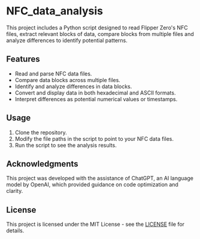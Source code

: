 # NFC_data_analysis
This project includes a Python script designed to read Flipper Zero's NFC files, extract relevant blocks of data, compare blocks from multiple files and analyze differences to identify potential patterns.

## Features

- Read and parse NFC data files.
- Compare data blocks across multiple files.
- Identify and analyze differences in data blocks.
- Convert and display data in both hexadecimal and ASCII formats.
- Interpret differences as potential numerical values or timestamps.

## Usage

1. Clone the repository.
2. Modify the file paths in the script to point to your NFC data files.
3. Run the script to see the analysis results.

## Acknowledgments

This project was developed with the assistance of ChatGPT, an AI language model by OpenAI, which provided guidance on code optimization and clarity.

## License

This project is licensed under the MIT License - see the [LICENSE](https://github.com/DISIC/design.numerique.gouv.fr/blob/master/LICENSE.md#licence-mit) file for details.
